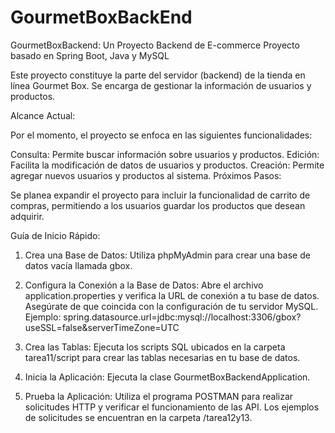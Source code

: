 # GourmetBoxBackEnd
GourmetBoxBackend: Un Proyecto Backend de E-commerce
Proyecto basado en Spring Boot, Java y MySQL

Este proyecto constituye la parte del servidor (backend) de la tienda en línea Gourmet Box.
Se encarga de gestionar la información de usuarios y productos.

Alcance Actual:

Por el momento, el proyecto se enfoca en las siguientes funcionalidades:

Consulta: Permite buscar información sobre usuarios y productos.
Edición: Facilita la modificación de datos de usuarios y productos.
Creación: Permite agregar nuevos usuarios y productos al sistema.
Próximos Pasos:

Se planea expandir el proyecto para incluir la funcionalidad de carrito de compras,
permitiendo a los usuarios guardar los productos que desean adquirir.

Guía de Inicio Rápido:

1. Crea una Base de Datos:
Utiliza phpMyAdmin para crear una base de datos vacía llamada gbox.

2. Configura la Conexión a la Base de Datos:
Abre el archivo application.properties y verifica la URL de conexión a tu base de datos. 
Asegúrate de que coincida con la configuración de tu servidor MySQL.
Ejemplo:
spring.datasource.url=jdbc:mysql://localhost:3306/gbox?useSSL=false&serverTimeZone=UTC

3. Crea las Tablas:
Ejecuta los scripts SQL ubicados en la carpeta tarea11/script para crear las tablas necesarias en tu base de datos.

4. Inicia la Aplicación:
Ejecuta la clase GourmetBoxBackendApplication.

5. Prueba la Aplicación:
Utiliza el programa POSTMAN para realizar solicitudes HTTP y verificar el funcionamiento de las API. 
Los ejemplos de solicitudes se encuentran en la carpeta /tarea12y13.

